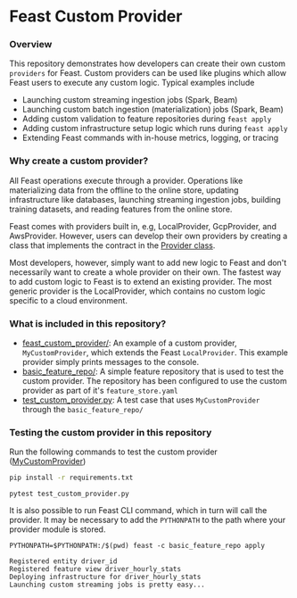 # Feast Custom Provider

### Overview

This repository demonstrates how developers can create their own custom `providers` for Feast. Custom providers can be
used like plugins which allow Feast users to execute any custom logic. Typical examples include
* Launching custom streaming ingestion jobs (Spark, Beam)
* Launching custom batch ingestion (materialization) jobs (Spark, Beam)
* Adding custom validation to feature repositories during `feast apply`
* Adding custom infrastructure setup logic which runs during `feast apply`
* Extending Feast commands with in-house metrics, logging, or tracing

### Why create a custom provider?

All Feast operations execute through a provider. Operations like materializing data from the offline to the online
store, updating infrastructure like databases, launching streaming ingestion jobs, building training datasets, and
reading features from the online store.

Feast comes with providers built in, e.g, LocalProvider, GcpProvider, and AwsProvider. However, users can develop their
own providers by creating a class that implements the contract in the [Provider class](https://github.com/feast-dev/feast/blob/745a1b43d20c0169b675b1f28039854205fb8180/sdk/python/feast/infra/provider.py#L22).

Most developers, however, simply want to add new logic to Feast and don't necessarily want to create a whole provider on
their own. The fastest way to add custom logic to Feast is to extend an existing provider. The most generic
provider is the LocalProvider, which contains no custom logic specific to a cloud environment.

### What is included in this repository?

* [feast_custom_provider/](feast_custom_provider): An example of a custom provider, `MyCustomProvider`, which extends the Feast
`LocalProvider`. This example provider simply prints messages to the console.
* [basic_feature_repo/](basic_feature_repo): A simple feature repository that is used to test the custom provider. The repository has been configured to use the custom provider as part of it's `feature_store.yaml`
* [test_custom_provider.py](test_custom_provider.py): A test case that uses `MyCustomProvider` through the `basic_feature_repo/`

### Testing the custom provider in this repository

Run the following commands to test the custom provider ([MyCustomProvider](https://github.com/feast-dev/feast-custom-provider-demo/blob/master/feast_custom_provider/custom_provider.py))

```bash
pip install -r requirements.txt
```

```
pytest test_custom_provider.py
```

It is also possible to run Feast CLI command, which in turn will call the provider. It may be necessary to add the 
`PYTHONPATH` to the path where your provider module is stored.
```
PYTHONPATH=$PYTHONPATH:/$(pwd) feast -c basic_feature_repo apply
```
```
Registered entity driver_id
Registered feature view driver_hourly_stats
Deploying infrastructure for driver_hourly_stats
Launching custom streaming jobs is pretty easy...
```